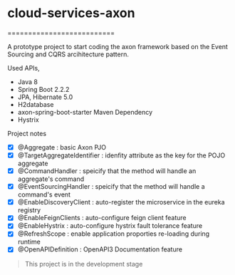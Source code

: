 # cloud-services-axon
==========================

A prototype project to start coding the axon framework based on the Event Sourcing and CQRS arcihitecture pattern.

Used APIs,

- Java 8
- Spring Boot 2.2.2
- JPA, Hibernate 5.0
- H2database
- axon-spring-boot-starter Maven Dependency
- Hystrix

Project notes

- [x] @Aggregate : basic Axon PJO
- [x] @TargetAggregateIdentifier : idenfity attribute as the key for the POJO aggregate 
- [x] @CommandHandler : speicify that the method will handle an aggregate's command
- [x] @EventSourcingHandler : speicify that the method will handle a command's event 
- [x] @EnableDiscoveryClient : auto-register the microservice in the eureka registry
- [x] @EnableFeignClients : auto-configure feign client feature
- [x] @EnableHystrix : auto-configure hystrix fault tolerance feature
- [x] @RefreshScope : enable application proporties re-loading during runtime
- [x] @OpenAPIDefinition : OpenAPI3 Documentation feature

> This project is in the development stage
